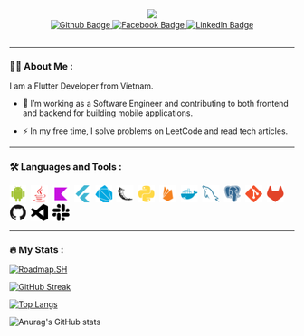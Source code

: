 <div id="header" align="center">
  <img src="https://media2.giphy.com/media/lP8xu5t2DLGG045H8F/giphy.gif" width="100"/>
</div>

<div id="badges" align="center">
  <a href="https://github.com/tranductam2802">
    <img src="https://img.shields.io/badge/Github-blue?style=for-the-badge&logo=github&logoColor=white" alt="Github Badge"/>
  </a>
  <a href="https://www.facebook.com/tamninjaxin">
    <img src="https://img.shields.io/badge/Facebook-blue?style=for-the-badge&logo=facebook&logoColor=white" alt="Facebook Badge"/>
  </a>
  <a href="https://www.linkedin.com/in/tr%E1%BA%A7n-%C4%91%E1%BB%A9c-t%C3%A2m-435a4182/">
    <img src="https://img.shields.io/badge/LinkedIn-blue?style=for-the-badge&logo=linkedin&logoColor=white" alt="LinkedIn Badge"/>
  </a>
</div>

<div id="visits" align="center">
  <img src="https://komarev.com/ghpvc/?username=tranductam2802&style=flat-square&color=blue" alt=""/>
</div>

---

### :man_technologist: About Me :

I am a Flutter Developer from Vietnam.

- :telescope: I’m working as a Software Engineer and contributing to both frontend and backend for building mobile applications.

- :zap: In my free time, I solve problems on LeetCode and read tech articles.

---

### :hammer_and_wrench: Languages and Tools :

<div>
  <img src="https://raw.githubusercontent.com/devicons/devicon/2ae2a900d2f041da66e950e4d48052658d850630/icons/android/android-plain.svg" title="Android" alt="Android" width="30" height="30"/>&nbsp;
  <img src="https://raw.githubusercontent.com/devicons/devicon/2ae2a900d2f041da66e950e4d48052658d850630/icons/java/java-plain.svg" title="Java" alt="Java" width="30" height="30"/>&nbsp;
  <img src="https://raw.githubusercontent.com/devicons/devicon/2ae2a900d2f041da66e950e4d48052658d850630/icons/kotlin/kotlin-plain.svg" title="Kotlin" alt="Kotlin" width="30" height="30"/>&nbsp;
  <img src="https://raw.githubusercontent.com/devicons/devicon/2ae2a900d2f041da66e950e4d48052658d850630/icons/flutter/flutter-plain.svg" title="Flutter" alt="Flutter" width="30" height="30"/>&nbsp;
  <img src="https://raw.githubusercontent.com/devicons/devicon/2ae2a900d2f041da66e950e4d48052658d850630/icons/dart/dart-plain.svg" title="Dart" alt="Dart" width="30" height="30"/>&nbsp;
  <img src="https://raw.githubusercontent.com/devicons/devicon/2ae2a900d2f041da66e950e4d48052658d850630/icons/flask/flask-original.svg" title="Flask" alt="Flask" width="30" height="30"/>&nbsp;
  <img src="https://raw.githubusercontent.com/devicons/devicon/2ae2a900d2f041da66e950e4d48052658d850630/icons/python/python-plain.svg" title="Python" alt="Python" width="30" height="30"/>&nbsp;
  <img src="https://raw.githubusercontent.com/devicons/devicon/2ae2a900d2f041da66e950e4d48052658d850630/icons/firebase/firebase-plain.svg" title="Firebase" alt="Firebase" width="30" height="30"/>&nbsp;
  <img src="https://raw.githubusercontent.com/devicons/devicon/2ae2a900d2f041da66e950e4d48052658d850630/icons/docker/docker-plain.svg" title="Docker" alt="Docker" width="30" height="30"/>&nbsp;
  <img src="https://raw.githubusercontent.com/devicons/devicon/2ae2a900d2f041da66e950e4d48052658d850630/icons/mysql/mysql-plain.svg" title="MySQL" alt="MySQL" width="30" height="30"/>&nbsp;
  <img src="https://raw.githubusercontent.com/devicons/devicon/2ae2a900d2f041da66e950e4d48052658d850630/icons/postgresql/postgresql-plain.svg" title="PostgreSQL" alt="PostgreSQL" width="30" height="30"/>&nbsp;
  <img src="https://raw.githubusercontent.com/devicons/devicon/2ae2a900d2f041da66e950e4d48052658d850630/icons/git/git-plain.svg" title="Git" alt="Git" width="30" height="30"/>&nbsp;
  <img src="https://raw.githubusercontent.com/devicons/devicon/2ae2a900d2f041da66e950e4d48052658d850630/icons/gitlab/gitlab-plain.svg" title="Gitlab" alt="Gitlab" width="30" height="30"/>&nbsp;
  <img src="https://raw.githubusercontent.com/devicons/devicon/2ae2a900d2f041da66e950e4d48052658d850630/icons/github/github-original.svg" title="Github" alt="Github" width="30" height="30"/>&nbsp;
  <img src="https://raw.githubusercontent.com/devicons/devicon/2ae2a900d2f041da66e950e4d48052658d850630/icons/vscode/vscode-plain.svg" title="VSCode" alt="VSCode" width="30" height="30"/>&nbsp;
  <img src="https://raw.githubusercontent.com/devicons/devicon/2ae2a900d2f041da66e950e4d48052658d850630/icons/slack/slack-plain.svg" title="Slack" alt="Slack" width="30" height="30"/>
</div>

---

### :fire: My Stats :

[![Roadmap.SH](https://api.roadmap.sh/v1-badge/tall/646ebb8cf4193ae10b46c75d?variant=dark)](https://roadmap.sh)

[![GitHub Streak](http://github-readme-streak-stats.herokuapp.com?user=tranductam2802&theme=tokyonight&hide_border=false&date_format=j%20M%5B%20Y%5D)](https://git.io/streak-stats)

[![Top Langs](https://github-readme-stats.vercel.app/api/top-langs/?username=tranductam2802&layout=compact&theme=tokyonight)](https://github.com/anuraghazra/github-readme-stats)

![Anurag's GitHub stats](https://github-readme-stats.vercel.app/api?username=tranductam2802&show_icons=true&theme=tokyonight)


